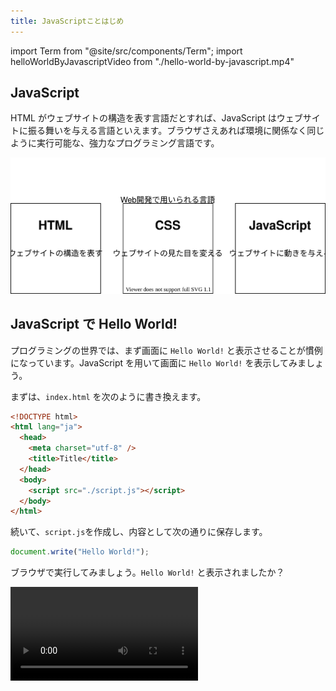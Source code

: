 ```yaml
---
title: JavaScriptことはじめ
---
```


import Term from "@site/src/components/Term";
import helloWorldByJavascriptVideo from "./hello-world-by-javascript.mp4"

## <Term type="javascript">JavaScript</Term>

<p><Term type="html">HTML</Term> がウェブサイトの構造を表す言語だとすれば、<Term strong type="javascript">JavaScript</Term> はウェブサイトに振る舞いを与える言語といえます。ブラウザさえあれば環境に関係なく同じように実行可能な、強力なプログラミング言語です。</p>

![Web開発で用いられる言語](../02-html/web-development-languages.drawio.svg)

## <Term type="javascript">JavaScript</Term> で Hello World!

プログラミングの世界では、まず画面に `Hello World!` と表示させることが慣例になっています。<Term type="javascript">JavaScript</Term> を用いて画面に `Hello World!` を表示してみましょう。

まずは、`index.html` を次のように書き換えます。

```html title="index.html"
<!DOCTYPE html>
<html lang="ja">
  <head>
    <meta charset="utf-8" />
    <title>Title</title>
  </head>
  <body>
    <script src="./script.js"></script>
  </body>
</html>
```

続いて、`script.js`を作成し、内容として次の通りに保存します。

```javascript title="script.js"
document.write("Hello World!");
```

ブラウザで実行してみましょう。`Hello World!` と表示されましたか？

<video src={helloWorldByJavascriptVideo} controls />

## <Term type="javascript">JavaScript</Term> が動く仕組み

<p><Term type="html">HTML</Term> ファイルの中に、以下のような記述があります。</p>

```html title="index.html"
<script src="./script.js"></script>
```

まず、この記述によって、 `script.js` ファイルがブラウザによって読み込まれます。この `script.js` に記述されているのが <Term type="javascript">JavaScript</Term> です。

:::note

この講座の中では、`script` <Term type="element">要素</Term>を常に **`body` <Term type="element">要素</Term>の末尾**に記述するようにします。これは、<Term type="javascript">JavaScript</Term> が読み込まれるタイミングで他のすべての <Term type="element">HTML 要素</Term>がすでに表示されていることを保証するためです。

:::

## <Term type="javascript">JavaScript</Term> の基本文法

<p><Term type="javascript">JavaScript</Term> のプログラムで、セミコロンで区切られた部分を<Term type="javascriptStatement">文</Term>と呼びます。<Term type="javascript">JavaScript</Term> の実行環境は、プログラム中に含まれる<Term type="javascriptStatement">文</Term>を上から下に向けて順番に実行していきます。<code>document.write</code>はブラウザの画面に出力するための命令です。</p>

```javascript title="script.js"
document.write("Hello World1");
document.write("Hello World2");
document.write("Hello World3");
```

## コメント

`//` から行末までの部分や、`/*` から `*/` で囲まれた部分は**コメント**とみなされ、プログラムの実行に影響を与えません。この講座内でもプログラムの意味を説明するのに利用していきます。

```javascript title="script.js"
// この部分はコメントです
document.write("Hello World"); // この部分もコメントです
/* この部分も
やはりコメントです。 */
```

:::tip

改行が表示されず困っていますか？`document.write`は HTML タグを出力できます。`<br>`を用いたり、`p`タグで囲んでみたりしてみましょう。

:::
